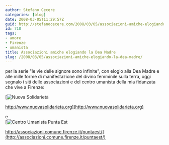 ```yaml
---
author: Stefano Cecere
categories: [blog]
date: 2008-03-05T11:29:57Z
guid: http://stefanocecere.com/2008/03/05/associazioni-amiche-elogiando-la-dea-madre/
id: 718
tags:
- amore
- Firenze
- umanista
title: Associazioni amiche elogiando la Dea Madre
slug: /2008/03/05/associazioni-amiche-elogiando-la-dea-madre/
---
```


per la serie "le vie delle signore sono infinite", con elogio alla Dea Madre e alle mille forme di manifestazione del divino femminile sulla terra, oggi segnalo i siti delle associazioni e del centro umanista della mia fidanzata che vive a Firenze:

[![Nuova Solidarietà](http://stefanocecere.com/wp-content/uploads/sites/3/2008/03/picture-2.thumbnail.png)
  
http://www.nuovasolidarieta.org](http://www.nuovasolidarieta.org) 
  
e   
[![Centro Umanista Punta Est](http://stefanocecere.com/wp-content/uploads/sites/3/2008/03/picture-1.thumbnail.png)
  
http://associazioni.comune.firenze.it/puntaest/](http://associazioni.comune.firenze.it/puntaest/)